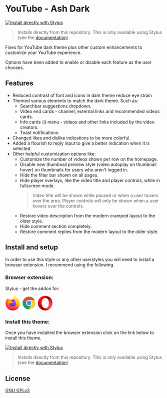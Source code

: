 # YouTube - Ash Dark

[![Install directly with Stylus](https://img.shields.io/badge/Install%20directly%20with-Stylus-00adad.svg?longCache=true&style=for-the-badge)](https://github.com/ush-ruff/PSARips-Ash-Dark/raw/main/psarips.user.css)
  >Installs directly from this repository.
  >This is only available using Stylus (see the [documentation](https://github.com/openstyles/stylus/wiki/Usercss)).

Fixes for YouTube dark theme plus other custom enhancements to customize your YouTube experience. 

Options have been added to enable or disable each feature as the user chooses.


## Features
* Reduced contrast of font and icons in dark theme reduce eye strain
* Themed various elements to match the dark theme. Such as:
  * Searchbar suggestions dropdown.
  * Video end cards - channel, external links and recommended videos cards.
  * Info cards (i) menu - videos and other links included by the video creators.
  * Toast notifications.
* Changed likes and dislike indications to be more colorful.
* Added a flourish to reply input to give a better indication when it is selected.
* Other helpful customization options like:
  * Customize the number of videos shown per row on the homepage.
  * Disable new thumbnail preview style (video autoplay on thumbnail hover) on thumbnails for users who aren't logged in.
  * Hide the filter bar shown on all pages.
  * Hide player overlays, like the video title and player controls, while in fullscreen mode. 
    >Video title will be shown while paused or when a user hovers over the area. 
    >Player controls will only be shown when a user hovers over the controls.
  * Restore video description from the modern cramped layout to the older  style.
  * Hide comment section completely.
  * Restore comment replies from the modern layout to the older style.


## Install and setup
In order to use this style or any other userstyles you will need to install a browser extension. I recommend using the following.

### Browser extension: 
Stylus - get the addon for: 

[![Firefox](images/firefox.png)](https://addons.mozilla.org/en-US/firefox/addon/styl-us/)
[![Chrome](images/chrome.png)](https://chrome.google.com/webstore/detail/stylus/clngdbkpkpeebahjckkjfobafhncgmne) 
[![Opera](images/opera.png)](https://addons.opera.com/en-gb/extensions/details/stylus/)

### Install this theme:
Once you have installed the browser extension click on the link below to install this theme.

[![Install directly with Stylus](https://img.shields.io/badge/Install%20directly%20with-Stylus-00adad.svg?longCache=true&style=for-the-badge)](https://github.com/ush-ruff/PSARips-Ash-Dark/raw/main/psarips.user.css)
  >Installs directly from this repository.
  >This is only available using Stylus (see the [documentation](https://github.com/openstyles/stylus/wiki/Usercss)).


## License
[GNU GPLv3](LICENSE)
